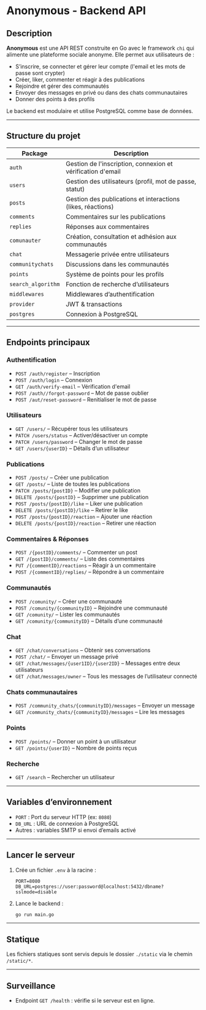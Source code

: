 
# Anonymous - Backend API

## Description

**Anonymous** est une API REST construite en Go avec le framework `chi` qui alimente une plateforme sociale anonyme. Elle permet aux utilisateurs de :
- S’inscrire, se connecter et gérer leur compte (l'email et les mots de passe sont crypter)
- Créer, liker, commenter et réagir à des publications
- Rejoindre et gérer des communautés
- Envoyer des messages en privé ou dans des chats communautaires
- Donner des points à des profils

Le backend est modulaire et utilise PostgreSQL comme base de données.

---

## Structure du projet

| Package          | Description |
|------------------|-------------|
| `auth`           | Gestion de l'inscription, connexion et vérification d'email |
| `users`          | Gestion des utilisateurs (profil, mot de passe, statut) |
| `posts`          | Gestion des publications et interactions (likes, réactions) |
| `comments`       | Commentaires sur les publications |
| `replies`        | Réponses aux commentaires |
| `comunauter`     | Création, consultation et adhésion aux communautés |
| `chat`           | Messagerie privée entre utilisateurs |
| `communitychats` | Discussions dans les communautés |
| `points`         | Système de points pour les profils |
| `search_algorithm` | Fonction de recherche d’utilisateurs |
| `middlewares`    | Middlewares d’authentification |
| `provider`       | JWT & transactions |
| `postgres`       | Connexion à PostgreSQL |

---

## Endpoints principaux

### Authentification

- `POST /auth/register` – Inscription
- `POST /auth/login` – Connexion
- `GET /auth/verify-email` – Vérification d'email
- `POST /auth//forgot-password` – Mot de passe oublier
- `POST /aut/reset-password` – Renitialiser le mot de passe 

### Utilisateurs

- `GET /users/` – Récupérer tous les utilisateurs
- `PATCH /users/status` – Activer/désactiver un compte
- `PATCH /users/password` – Changer le mot de passe
- `GET /users/{userID}` – Détails d’un utilisateur

### Publications

- `POST /posts/` – Créer une publication
- `GET /posts/` – Liste de toutes les publications
- `PATCH /posts/{postID}` – Modifier une publication
- `DELETE /posts/{postID}` – Supprimer une publication
- `POST /posts/{postID}/like` – Liker une publication
- `DELETE /posts/{postID}/like` – Retirer le like
- `POST /posts/{postID}/reaction` – Ajouter une réaction
- `DELETE /posts/{postID}/reaction` – Retirer une réaction

### Commentaires & Réponses

- `POST /{postID}/comments/` – Commenter un post
- `GET /{postID}/comments/` – Liste des commentaires
- `PUT /{commentID}/reactions` – Réagir à un commentaire
- `POST /{commentID}/replies/` – Répondre à un commentaire

### Communautés

- `POST /comunity/` – Créer une communauté
- `POST /comunity/{communityID}` – Rejoindre une communauté
- `GET /comunity/` – Lister les communautés
- `GET /comunity/{communityID}` – Détails d’une communauté

### Chat

- `GET /chat/conversations` – Obtenir ses conversations
- `POST /chat/` – Envoyer un message privé
- `GET /chat/messages/{user1ID}/{user2ID}` – Messages entre deux utilisateurs
- `GET /chat/messages/owner` – Tous les messages de l’utilisateur connecté

### Chats communautaires

- `POST /community_chats/{communityID}/messages` – Envoyer un message
- `GET /community_chats/{communityID}/messages` – Lire les messages

### Points

- `POST /points/` – Donner un point à un utilisateur
- `GET /points/{userID}` – Nombre de points reçus

### Recherche

- `GET /search` – Rechercher un utilisateur

---

## Variables d’environnement

- `PORT` : Port du serveur HTTP (ex: `8080`)
- `DB_URL` : URL de connexion à PostgreSQL
- Autres : variables SMTP si envoi d’emails activé

---

## Lancer le serveur

1. Crée un fichier `.env` à la racine :
   ```
   PORT=8080
   DB_URL=postgres://user:password@localhost:5432/dbname?sslmode=disable
   ```

2. Lance le backend :
   ```bash
   go run main.go
   ```

---

## Statique

Les fichiers statiques sont servis depuis le dossier `./static` via le chemin `/static/*`.

---

## Surveillance

- Endpoint `GET /health` : vérifie si le serveur est en ligne.
